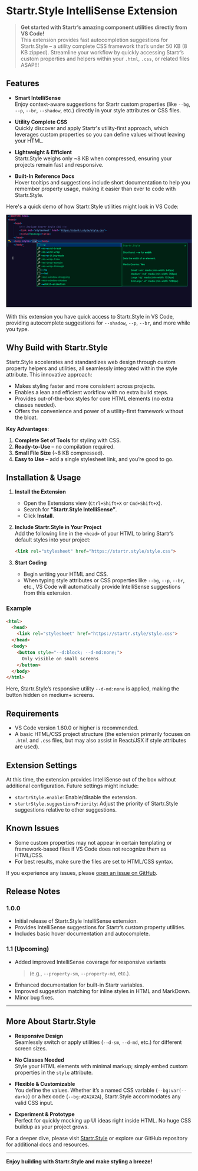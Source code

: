 # Startr.Style IntelliSense Extension

> **Get started with Startr’s amazing component utilities directly from VS Code!**  
> This extension provides fast autocompletion suggestions for Startr.Style – a utility complete CSS framework that’s under 50 KB (8 KB zipped). Streamline your workflow by quickly accessing Startr’s custom properties and helpers within your `.html`, `.css`, or related files ASAP!!!

## Features

- **Smart IntelliSense**  
  Enjoy context-aware suggestions for Startr custom properties (like `--bg`, `--p`, `--br`, `--shadow`, etc.) directly in your style attributes or CSS files.
  
- **Utility Complete CSS**  
  Quickly discover and apply Startr's utility-first approach, which leverages custom properties so you can define values without leaving your HTML.

- **Lightweight & Efficient**  
  Startr.Style weighs only ~8 KB when compressed, ensuring your projects remain fast and responsive.

- **Built-In Reference Docs**  
  Hover tooltips and suggestions include short documentation to help you remember property usage, making it easier than ever to code with Startr.Style.

Here's a quick demo of how Startr.Style utilities might look in VS Code:

![Startr.Style IntelliSense Demo](./media/Startr.Style.Sugest.gif)

With this extension you have quick access to Startr.Style in VS Code, providing autocomplete suggestions for `--shadow`, `--p`, `--br`, and more while you type.

## Why Build with Startr.Style

Startr.Style accelerates and standardizes web design through custom property helpers and utilities, all seamlessly integrated within the style attribute. This innovative approach:

- Makes styling faster and more consistent across projects.  
- Enables a lean and efficient workflow with no extra build steps.  
- Provides out-of-the-box styles for core HTML elements (no extra classes needed).  
- Offers the convenience and power of a utility-first framework without the bloat.

**Key Advantages**:

1. **Complete Set of Tools** for styling with CSS.  
2. **Ready-to-Use** – no compilation required.  
3. **Small File Size** (~8 KB compressed).  
4. **Easy to Use** – add a single stylesheet link, and you’re good to go.

## Installation & Usage

1. **Install the Extension**  
   - Open the Extensions view (`Ctrl+Shift+X` or `Cmd+Shift+X`).
   - Search for **“Startr.Style IntelliSense”**.
   - Click **Install**.

2. **Include Startr.Style in Your Project**  
   Add the following line in the `<head>` of your HTML to bring Startr’s default styles into your project:

   ```html
   <link rel="stylesheet" href="https://startr.style/style.css">
   ```

3. **Start Coding**  
   - Begin writing your HTML and CSS.
   - When typing style attributes or CSS properties like `--bg`, `--p`, `--br`, etc., VS Code will automatically provide IntelliSense suggestions from this extension.

### Example

```html
<html>
  <head>
    <link rel="stylesheet" href="https://startr.style/style.css">
  </head>
  <body>
    <button style="--d:block; --d-md:none;">
      Only visible on small screens
    </button>
  </body>
</html>
```

Here, Startr.Style’s responsive utility `--d-md:none` is applied, making the button hidden on medium+ screens.

## Requirements

- VS Code version 1.60.0 or higher is recommended.  
- A basic HTML/CSS project structure (the extension primarily focuses on `.html` and `.css` files, but may also assist in React/JSX if style attributes are used).

## Extension Settings

At this time, the extension provides IntelliSense out of the box without additional configuration. Future settings might include:

- `startrStyle.enable`: Enable/disable the extension.  
- `startrStyle.suggestionsPriority`: Adjust the priority of Startr.Style suggestions relative to other suggestions.

## Known Issues

- Some custom properties may not appear in certain templating or framework-based files if VS Code does not recognize them as HTML/CSS.  
- For best results, make sure the files are set to HTML/CSS syntax.  

If you experience any issues, please [open an issue on GitHub](https://github.com/Startr/VSCODE-Startr.Style/issues).

## Release Notes

### 1.0.0
- Initial release of Startr.Style IntelliSense extension.
- Provides IntelliSense suggestions for Startr’s custom property utilities.
- Includes basic hover documentation and autocomplete.

### 1.1 (Upcoming)
- Added improved IntelliSense coverage for responsive variants 
  > (e.g., `--property-sm`, `--property-md`, etc.).
- Enhanced documentation for built-in Startr variables.
- Improved suggestion matching for inline styles in HTML and MarkDown.
- Minor bug fixes.

---

## More About Startr.Style

- **Responsive Design**  
  Seamlessly switch or apply utilities (`--d-sm`, `--d-md`, etc.) for different screen sizes.

- **No Classes Needed**  
  Style your HTML elements with minimal markup; simply embed custom properties in the `style` attribute.

- **Flexible & Customizable**  
  You define the values. Whether it’s a named CSS variable (`--bg:var(--dark)`) or a hex code (`--bg:#2A2A2A`), Startr.Style accommodates any valid CSS input.

- **Experiment & Prototype**  
  Perfect for quickly mocking up UI ideas right inside HTML. No huge CSS buildup as your project grows.

For a deeper dive, please visit [Startr.Style](https://startr.style/) or explore our GitHub repository for additional docs and resources.

---

**Enjoy building with Startr.Style and make styling a breeze!**  